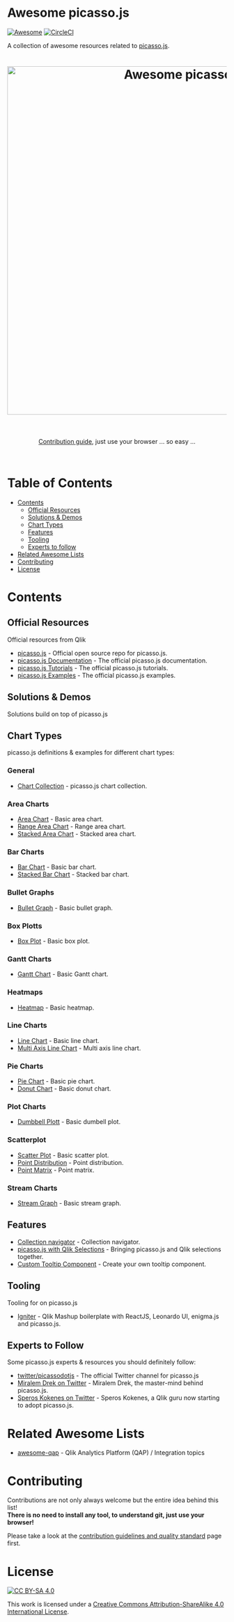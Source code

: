 # Awesome picasso.js

[![Awesome](https://cdn.rawgit.com/sindresorhus/awesome/d7305f38d29fed78fa85652e3a63e154dd8e8829/media/badge.svg)](https://github.com/sindresorhus/awesome)
[![CircleCI](https://img.shields.io/circleci/project/github/stefanwalther/awesome-picasso.js.svg)](https://circleci.com/gh/stefanwalther/awesome-picasso.js)

A collection of awesome resources related to [picasso.js](https://picassojs.com).

<h1 align="center">
	<img width="800" src="https://raw.githubusercontent.com/stefanwalther/awesome-picasso.js/master/media/awesome-picasso.js.png" alt="Awesome picasso.js">
	<br>
	<br>
</h1>

<p align="center">
	<a href="CONTRIBUTING.md">Contribution guide</a>, just use your browser ... so easy ...
</p>

<br/>

# Table of Contents

- [Contents](#contents)
  - [Official Resources](#official-resources)
  - [Solutions & Demos](#solutions--demos)
  - [Chart Types](#chart-types)
  - [Features](#featues)
  - [Tooling](#tooling)
  - [Experts to follow](#experts-to-follow)
- [Related Awesome Lists](#related-awesome-lists)
- [Contributing](#contributing)
- [License](#license)


# Contents 
## Official Resources

Official resources from Qlik

- [picasso.js](https://github.com/qlik-oss/picasso.js) - Official open source repo for picasso.js.
- [picasso.js Documentation](https://picassojs.com/) - The official picasso.js documentation.
- [picasso.js Tutorials](https://picassojs.com/docs/tutorial.html) - The official picasso.js tutorials.
- [picasso.js Examples](https://picassojs.com/examples.html) - The official picasso.js examples.

## Solutions & Demos

Solutions build on top of picasso.js

## Chart Types

picasso.js definitions & examples for different chart types:

### General

- [Chart Collection](https://beta.observablehq.com/@miralemd/picasso-js-chart-collection) - picasso.js chart collection.

### Area Charts

- [Area Chart](https://beta.observablehq.com/@miralemd/picasso-js-area-chart) - Basic area chart.
- [Range Area Chart](https://beta.observablehq.com/@miralemd/picasso-js-range-area-chart) - Range area chart.
- [Stacked Area Chart](https://beta.observablehq.com/@miralemd/picasso-js-stacked-area-chart) - Stacked area chart.

### Bar Charts

- [Bar Chart](https://beta.observablehq.com/@miralemd/picasso-js-bar-chart) - Basic bar chart.
- [Stacked Bar Chart](https://beta.observablehq.com/@miralemd/picasso-js-stacked-bar-chart) - Stacked bar chart.

### Bullet Graphs

- [Bullet Graph](https://beta.observablehq.com/@miralemd/picasso-js-bullet-graph) - Basic bullet graph.

### Box Plotts

- [Box Plot](https://beta.observablehq.com/@miralemd/picasso-js-box-plot) - Basic box plot.

### Gantt Charts

- [Gantt Chart](https://beta.observablehq.com/@miralemd/picassojs-gantt-chart) - Basic Gantt chart.

### Heatmaps

- [Heatmap](https://beta.observablehq.com/@miralemd/picasso-js-heat-map) - Basic heatmap.

### Line Charts

- [Line Chart](https://beta.observablehq.com/@miralemd/picasso-js-line-chart) - Basic line chart.
- [Multi Axis Line Chart](https://beta.observablehq.com/@miralemd/picasso-js-multi-axis-line-chart) - Multi axis line chart.

### Pie Charts

- [Pie Chart](https://beta.observablehq.com/@miralemd/picasso-js-pie-chart) - Basic pie chart.
- [Donut Chart](https://beta.observablehq.com/@miralemd/picasso-js-donut-chart) - Basic donut chart.

### Plot Charts

- [Dumbbell Plott](https://beta.observablehq.com/@miralemd/picasso-js-dumbbell-plot) - Basic dumbell plot.

### Scatterplot

- [Scatter Plot](https://beta.observablehq.com/@miralemd/picasso-js-example) - Basic scatter plot.
- [Point Distribution](https://beta.observablehq.com/@miralemd/picasso-js-point-distribution) - Point distribution.
- [Point Matrix](https://beta.observablehq.com/@miralemd/picasso-js-point-matrix) - Point matrix.

### Stream Charts

- [Stream Graph](https://beta.observablehq.com/@miralemd/picasso-js-stream-graph) - Basic stream graph.

## Features

- [Collection navigator](https://beta.observablehq.com/@miralemd/collection-navigator) - Collection navigator.
- [picasso.js with Qlik Selections](https://beta.observablehq.com/@skokenes/picasso-js-with-qlik-selections) - Bringing picasso.js and Qlik selections together.
- [Custom Tooltip Component](https://beta.observablehq.com/@cbt1/picasso-js-creating-your-own-tooltip-component) - Create your own tooltip component.

## Tooling

Tooling for on picasso.js

- [Igniter](https://github.com/JoseHervas/igniter) - Qlik Mashup boilerplate with ReactJS, Leonardo UI, enigma.js and picasso.js.

## Experts to Follow

Some picasso.js experts & resources you should definitely follow:

- [twitter/picassodotjs](https://twitter.com/picassodotjs) - The official Twitter channel for picasso.js
- [Miralem Drek on Twitter](https://twitter.com/mm85dk) - Miralem Drek, the master-mind behind picasso.js.
- [Speros Kokenes on Twitter](https://twitter.com/sperosck) - Speros Kokenes, a Qlik guru now starting to adopt picasso.js.

# Related Awesome Lists

- [awesome-qap](https://github.com/stefanwalther/awesome-qap) - Qlik Analytics Platform (QAP) / Integration topics

# Contributing

Contributions are not only always welcome but the entire idea behind this list!  
**There is no need to install any tool, to understand git, just use your browser!**

Please take a look at the [contribution guidelines and quality standard](CONTRIBUTING.md) page first.

# License

[![CC BY-SA 4.0](https://licensebuttons.net/l/by-sa/4.0/88x31.png)](https://creativecommons.org/licenses/by-sa/4.0/)

This work is licensed under a [Creative Commons Attribution-ShareAlike 4.0 International License](https://creativecommons.org/licenses/by-sa/4.0/).
